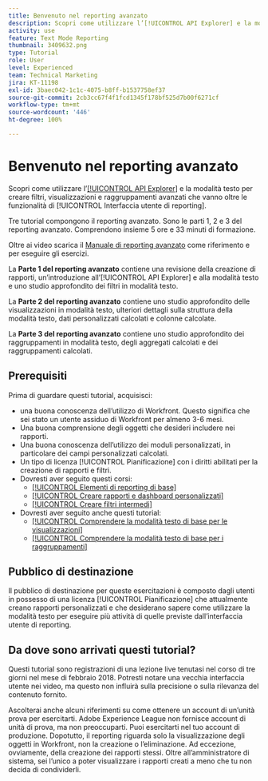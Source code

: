 ```yaml
---
title: Benvenuto nel reporting avanzato
description: Scopri come utilizzare l’[!UICONTROL API Explorer] e la modalità testo per creare filtri, visualizzazioni e raggruppamenti avanzati che vanno oltre le funzionalità di [!UICONTROL Interfaccia utente di reporting].
activity: use
feature: Text Mode Reporting
thumbnail: 3409632.png
type: Tutorial
role: User
level: Experienced
team: Technical Marketing
jira: KT-11198
exl-id: 3baec042-1c1c-4075-b8ff-b1537758ef37
source-git-commit: 2cb3cc67f4f1fcd1345f178bf525d7b00f6271cf
workflow-type: tm+mt
source-wordcount: '446'
ht-degree: 100%

---
```


# Benvenuto nel reporting avanzato

Scopri come utilizzare l’[[!UICONTROL API Explorer]](https://developer.adobe.com/workfront/api-explorer/) e la modalità testo per creare filtri, visualizzazioni e raggruppamenti avanzati che vanno oltre le funzionalità di [!UICONTROL Interfaccia utente di reporting].

Tre tutorial compongono il reporting avanzato. Sono le parti 1, 2 e 3 del reporting avanzato. Comprendono insieme 5 ore e 33 minuti di formazione.

Oltre ai video scarica il [Manuale di reporting avanzato](/help/assets/advanced-reporting-manual.pdf) come riferimento e per eseguire gli esercizi.

La **Parte 1 del reporting avanzato** contiene una revisione della creazione di rapporti, un’introduzione all’[!UICONTROL API Explorer] e alla modalità testo e uno studio approfondito dei filtri in modalità testo.

La **Parte 2 del reporting avanzato** contiene uno studio approfondito delle visualizzazioni in modalità testo, ulteriori dettagli sulla struttura della modalità testo, dati personalizzati calcolati e colonne calcolate.

La **Parte 3 del reporting avanzato** contiene uno studio approfondito dei raggruppamenti in modalità testo, degli aggregati calcolati e dei raggruppamenti calcolati.

## Prerequisiti

Prima di guardare questi tutorial, acquisisci:

* una buona conoscenza dell’utilizzo di Workfront. Questo significa che sei stato un utente assiduo di Workfront per almeno 3-6 mesi.
* Una buona comprensione degli oggetti che desideri includere nei rapporti.
* Una buona conoscenza dell’utilizzo dei moduli personalizzati, in particolare dei campi personalizzati calcolati.
* Un tipo di licenza [!UICONTROL Pianificazione] con i diritti abilitati per la creazione di rapporti e filtri.
* Dovresti aver seguito questi corsi:
   * [[!UICONTROL Elementi di reporting di base]](https://experienceleague.adobe.com/docs/courses/using/workfront-u-1-2022-1-reporting.html?lang=it)
   * [[!UICONTROL Creare rapporti e dashboard personalizzati]](https://experienceleague.adobe.com/docs/courses/using/workfront-u-1-2022-3-reporting.html?lang=it)
   * [[!UICONTROL Creare filtri intermedi]](https://experienceleague.adobe.com/docs/courses/using/workfront-u-1-2022-2-reporting.html?lang=it)
* Dovresti aver seguito anche questi tutorial:
   * [[!UICONTROL Comprendere la modalità testo di base per le visualizzazioni]](https://experienceleague.adobe.com/docs/workfront-learn/tutorials-workfront/reporting/intermediate-reporting/basic-text-mode-for-views.html?lang=it)
   * [[!UICONTROL Comprendere la modalità testo di base per i raggruppamenti]](https://experienceleague.adobe.com/docs/workfront-learn/tutorials-workfront/reporting/intermediate-reporting/basic-text-mode-for-groupings.html?lang=it)

## Pubblico di destinazione

Il pubblico di destinazione per queste esercitazioni è composto dagli utenti in possesso di una licenza [!UICONTROL Pianificazione] che attualmente creano rapporti personalizzati e che desiderano sapere come utilizzare la modalità testo per eseguire più attività di quelle previste dall’interfaccia utente di reporting.

## Da dove sono arrivati questi tutorial?

Questi tutorial sono registrazioni di una lezione live tenutasi nel corso di tre giorni nel mese di febbraio 2018. Potresti notare una vecchia interfaccia utente nei video, ma questo non influirà sulla precisione o sulla rilevanza del contenuto fornito.

Ascolterai anche alcuni riferimenti su come ottenere un account di un’unità prova per esercitarti. Adobe Experience League non fornisce account di unità di prova, ma non preoccuparti. Puoi esercitarti nel tuo account di produzione. Dopotutto, il reporting riguarda solo la visualizzazione degli oggetti in Workfront, non la creazione o l’eliminazione. Ad eccezione, ovviamente, della creazione dei rapporti stessi. Oltre all’amministratore di sistema, sei l’unico a poter visualizzare i rapporti creati a meno che tu non decida di condividerli.
